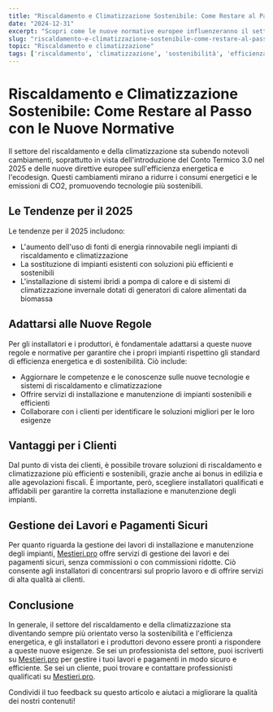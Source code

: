 ```yaml
---
title: "Riscaldamento e Climatizzazione Sostenibile: Come Restare al Passo con le Nuove Normative"
date: "2024-12-31"
excerpt: "Scopri come le nuove normative europee influenzeranno il settore del riscaldamento e della climatizzazione e come gli installatori possono adattarsi per offrire servizi sostenibili e efficienti."
slug: "riscaldamento-e-climatizzazione-sostenibile-come-restare-al-passo-con-le-nuove-normative"
topic: "Riscaldamento e climatizzazione"
tags: ['riscaldamento', 'climatizzazione', 'sostenibilità', 'efficienza energetica', 'normative europee']
---
```

# Riscaldamento e Climatizzazione Sostenibile: Come Restare al Passo con le Nuove Normative

Il settore del riscaldamento e della climatizzazione sta subendo notevoli cambiamenti, soprattutto in vista dell'introduzione del Conto Termico 3.0 nel 2025 e delle nuove direttive europee sull'efficienza energetica e l'ecodesign. Questi cambiamenti mirano a ridurre i consumi energetici e le emissioni di CO2, promuovendo tecnologie più sostenibili.

## Le Tendenze per il 2025

Le tendenze per il 2025 includono:
* L'aumento dell'uso di fonti di energia rinnovabile negli impianti di riscaldamento e climatizzazione
* La sostituzione di impianti esistenti con soluzioni più efficienti e sostenibili
* L'installazione di sistemi ibridi a pompa di calore e di sistemi di climatizzazione invernale dotati di generatori di calore alimentati da biomassa

## Adattarsi alle Nuove Regole

Per gli installatori e i produttori, è fondamentale adattarsi a queste nuove regole e normative per garantire che i propri impianti rispettino gli standard di efficienza energetica e di sostenibilità. Ciò include:
* Aggiornare le competenze e le conoscenze sulle nuove tecnologie e sistemi di riscaldamento e climatizzazione
* Offrire servizi di installazione e manutenzione di impianti sostenibili e efficienti
* Collaborare con i clienti per identificare le soluzioni migliori per le loro esigenze

## Vantaggi per i Clienti

Dal punto di vista dei clienti, è possibile trovare soluzioni di riscaldamento e climatizzazione più efficienti e sostenibili, grazie anche ai bonus in edilizia e alle agevolazioni fiscali. È importante, però, scegliere installatori qualificati e affidabili per garantire la corretta installazione e manutenzione degli impianti.

## Gestione dei Lavori e Pagamenti Sicuri

Per quanto riguarda la gestione dei lavori di installazione e manutenzione degli impianti, [Mestieri.pro](https://mestieri.pro) offre servizi di gestione dei lavori e dei pagamenti sicuri, senza commissioni o con commissioni ridotte. Ciò consente agli installatori di concentrarsi sul proprio lavoro e di offrire servizi di alta qualità ai clienti.

## Conclusione

In generale, il settore del riscaldamento e della climatizzazione sta diventando sempre più orientato verso la sostenibilità e l'efficienza energetica, e gli installatori e i produttori devono essere pronti a rispondere a queste nuove esigenze. Se sei un professionista del settore, puoi iscriverti su [Mestieri.pro](https://mestieri.pro/info) per gestire i tuoi lavori e pagamenti in modo sicuro e efficiente. Se sei un cliente, puoi trovare e contattare professionisti qualificati su [Mestieri.pro](https://mestieri.pro).

Condividi il tuo feedback su questo articolo e aiutaci a migliorare la qualità dei nostri contenuti!